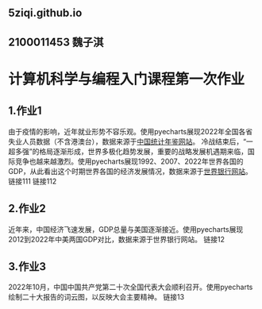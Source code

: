 ## 5ziqi.github.io
## 2100011453 魏子淇

# 计算机科学与编程入门课程第一次作业

## 1.作业1
  由于疫情的影响，近年就业形势不容乐观。使用pyecharts展现2022年全国各省失业人员数据（不含港澳台），数据来源于[中国统计年鉴网站](https://www.stats.gov.cn/)。
  冷战结束后，“一超多强”的格局逐渐形成，世界多极化趋势发展，重要的战略发展机遇期来临，国际竞争也越来越激烈。使用pyecharts展现1992、2007、2022年世界各国的GDP，从此看出这个时期世界各国的经济发展情况，数据来源于[世界银行网站](https://www.worldbank.org/)。
链接111 链接112
  
## 2.作业2
  近年来，中国经济飞速发展，GDP总量与美国逐渐接近。使用pyecharts展现2012到2022年中美两国GDP对比，数据来源于世界银行网站。
链接12

## 3.作业3
  2022年10月，中国中国共产党第二十次全国代表大会顺利召开。使用pyecharts绘制二十大报告的词云图，以反映大会主要精神。
链接13
